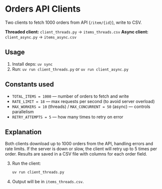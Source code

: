 # Orders API Clients

Two clients to fetch 1000 orders from API (`/item/{id}`), write to CSV.

**Threaded client:** `client_threads.py` → `items_threads.csv`
**Async client:** `client_async.py` → `items_async.csv`

## Usage

1. Install deps: `uv sync`
2. Run: `uv run client_threads.py` or `uv run client_async.py`


## Constants used

- `TOTAL_ITEMS = 1000` — number of orders to fetch and write
- `RATE_LIMIT = 18` — max requests per second (to avoid server overload)
- `MAX_WORKERS = 10` (threads) / `MAX_CONCURRENT = 50` (async) — controls parallelism
- `RETRY_ATTEMPTS = 5` — how many times to retry on error

## Explanation

Both clients download up to 1000 orders from the API, handling errors and rate limits. If the server is down or slow, the client will retry up to 5 times per order. Results are saved in a CSV file with columns for each order field.


3. Run the client:
   ```sh
   uv run client_threads.py
   ```
4. Output will be in `items_threads.csv`.

